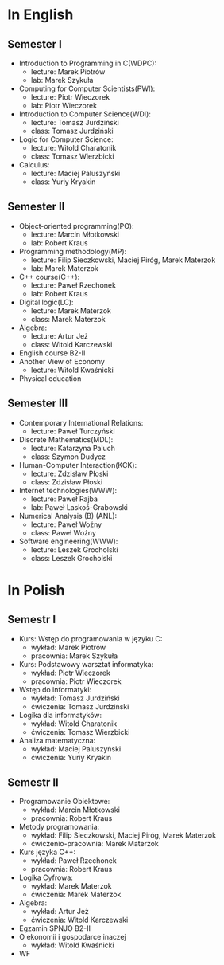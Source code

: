 # In English
## Semester I
- Introduction to Programming in C(WDPC):
    - lecture: Marek Piotrów
    - lab: Marek Szykuła
- Computing for Computer Scientists(PWI):
    - lecture: Piotr Wieczorek
    - lab: Piotr Wieczorek
- Introduction to Computer Science(WDI):
    - lecture: Tomasz Jurdziński
    - class: Tomasz Jurdziński
- Logic for Computer Science:
    - lecture: Witold Charatonik
    - class: Tomasz Wierzbicki
- Calculus:
    - lecture: Maciej Paluszyński
    - class: Yuriy Kryakin

## Semester II
- Object-oriented programming(PO):
    - lecture: Marcin Młotkowski
    - lab: Robert Kraus
- Programming methodology(MP):
    - lecture: Filip Sieczkowski, Maciej Piróg, Marek Materzok
    - lab:  Marek Materzok
- C++ course(C++):
    - lecture: Paweł Rzechonek
    - lab: Robert Kraus
- Digital logic(LC):
    - lecture: Marek Materzok
    - class: Marek Materzok
- Algebra:
    - lecture: Artur Jeż
    - class: Witold Karczewski
- English course B2-II 
- Another View of Economy
  - lecture: Witold Kwaśnicki
- Physical education

## Semester III
- Contemporary International Relations:
    - lecture: Paweł Turczyński	
- Discrete Mathematics(MDL):
    - lecture: Katarzyna Paluch
    - class: Szymon Dudycz
- Human-Computer Interaction(KCK):
    - lecture: Zdzisław Płoski
    - class: Zdzisław Płoski
- Internet technologies(WWW):
	- lecture: Paweł Rajba
	- lab: Paweł Laskoś-Grabowski
- Numerical Analysis (B) (ANL):
    - lecture: Paweł Woźny
    - class: Paweł Woźny
- Software engineering(WWW):
    - lecture: Leszek Grocholski
    - class: Leszek Grocholski


# In Polish
## Semestr I
- Kurs: Wstęp do programowania w języku C:
    - wykład: Marek Piotrów
    - pracownia: Marek Szykuła
- Kurs: Podstawowy warsztat informatyka:
    - wykład: Piotr Wieczorek
    - pracownia: Piotr Wieczorek
- Wstęp do informatyki:
    - wykład: Tomasz Jurdziński
    - ćwiczenia: Tomasz Jurdziński
- Logika dla informatyków:
    - wykład: Witold Charatonik
    - ćwiczenia: Tomasz Wierzbicki
- Analiza matematyczna:
    - wykład: Maciej Paluszyński
    - ćwiczenia: Yuriy Kryakin

## Semestr II
- Programowanie Obiektowe:
    - wykład: Marcin Młotkowski
    - pracownia: Robert Kraus
- Metody programowania:
    - wykład: Filip Sieczkowski, Maciej Piróg, Marek Materzok
    - ćwiczenio-pracownia:  Marek Materzok
- Kurs języka C++:
    - wykład: Paweł Rzechonek
    - pracownia: Robert Kraus
- Logika Cyfrowa:
    - wykład: Marek Materzok
    - ćwiczenia: Marek Materzok
- Algebra:
    - wykład: Artur Jeż
    - ćwiczenia: Witold Karczewski
- Egzamin SPNJO B2-II
- O ekonomii i gospodarce inaczej
  - wykład: Witold Kwaśnicki
- WF
